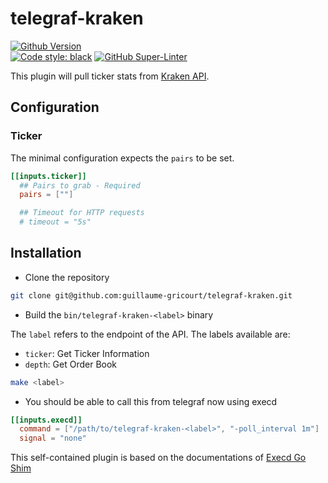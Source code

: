 # telegraf-kraken

[![Github Version](https://img.shields.io/github/v/release/guillaume-gricourt/telegraf-kraken?display_name=tag&sort=semver)](version)  
[![Code style: black](https://img.shields.io/badge/code%20style-black-000000.svg)](https://github.com/psf/black) [![GitHub Super-Linter](https://github.com/guillaume-gricourt/telegraf-kraken/workflows/Tests/badge.svg)](https://github.com/marketplace/actions/super-linter)  

This plugin will pull ticker stats from [Kraken API](https://docs.kraken.com/rest/#section/General-Usage/Support).

## Configuration

### Ticker

The minimal configuration expects the `pairs` to be set.

```toml
[[inputs.ticker]]
  ## Pairs to grab - Required
  pairs = [""]

  ## Timeout for HTTP requests
  # timeout = "5s"
```

## Installation

* Clone the repository

```sh
git clone git@github.com:guillaume-gricourt/telegraf-kraken.git
```

* Build the `bin/telegraf-kraken-<label>` binary

The `label` refers to the endpoint of the API.
The labels available are:
* `ticker`: Get Ticker Information
* `depth`: Get Order Book

```sh
make <label>
```

* You should be able to call this from telegraf now using execd

```toml
[[inputs.execd]]
  command = ["/path/to/telegraf-kraken-<label>", "-poll_interval 1m"]
  signal = "none"
```

This self-contained plugin is based on the documentations of [Execd Go Shim](https://github.com/influxdata/telegraf/blob/effe112473a6bd8991ef8c12e293353c92f1d538/plugins/common/shim/README.md)
